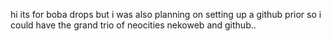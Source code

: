 hi its for boba drops but i was also planning on setting up a github prior so i could have the grand trio of neocities nekoweb and github..
